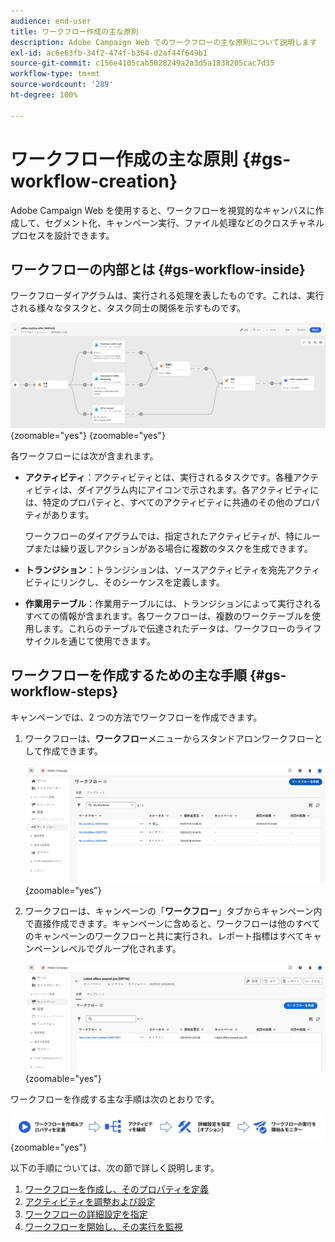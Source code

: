 ```yaml
---
audience: end-user
title: ワークフロー作成の主な原則
description: Adobe Campaign Web でのワークフローの主な原則について説明します
exl-id: ac6e63fb-34f2-474f-b364-d2af44f649b1
source-git-commit: c156e4105cab5028249a2a3d5a1838205cac7d35
workflow-type: tm+mt
source-wordcount: '289'
ht-degree: 100%

---
```



# ワークフロー作成の主な原則 {#gs-workflow-creation}

Adobe Campaign Web を使用すると、ワークフローを視覚的なキャンバスに作成して、セグメント化、キャンペーン実行、ファイル処理などのクロスチャネルプロセスを設計できます。

## ワークフローの内部とは {#gs-workflow-inside}

ワークフローダイアグラムは、実行される処理を表したものです。これは、実行される様々なタスクと、タスク同士の関係を示すものです。

![](assets/workflow-example.png){zoomable=&quot;yes&quot;} {zoomable=&quot;yes&quot;}

各ワークフローには次が含まれます。

* **アクティビティ**：アクティビティとは、実行されるタスクです。各種アクティビティは、ダイアグラム内にアイコンで示されます。各アクティビティには、特定のプロパティと、すべてのアクティビティに共通のその他のプロパティがあります。

  ワークフローのダイアグラムでは、指定されたアクティビティが、特にループまたは繰り返しアクションがある場合に複数のタスクを生成できます。

* **トランジション**：トランジションは、ソースアクティビティを宛先アクティビティにリンクし、そのシーケンスを定義します。

* **作業用テーブル**：作業用テーブルには、トランジションによって実行されるすべての情報が含まれます。各ワークフローは、複数のワークテーブルを使用します。これらのテーブルで伝達されたデータは、ワークフローのライフサイクルを通じて使用できます。

## ワークフローを作成するための主な手順 {#gs-workflow-steps}


キャンペーンでは、2 つの方法でワークフローを作成できます。

1. ワークフローは、**ワークフロー**&#x200B;メニューからスタンドアロンワークフローとして作成できます。

   ![](assets/create-a-standalone-wf.png){zoomable=&quot;yes&quot;}

1. ワークフローは、キャンペーンの「**ワークフロー**」タブからキャンペーン内で直接作成できます。キャンペーンに含めると、ワークフローは他のすべてのキャンペーンのワークフローと共に実行され、レポート指標はすべてキャンペーンレベルでグループ化されます。

   ![](assets/create-a-wf-from-a-campaign.png){zoomable=&quot;yes&quot;}

ワークフローを作成する主な手順は次のとおりです。

![](assets/workflow-creation-process.png){zoomable=&quot;yes&quot;}

以下の手順については、次の節で詳しく説明します。

1. [ワークフローを作成し、そのプロパティを定義](create-workflow.md)
1. [アクティビティを調整および設定](orchestrate-activities.md)
1. [ワークフローの詳細設定を指定](workflow-settings.md)
1. [ワークフローを開始し、その実行を監視](start-monitor-workflows.md)
